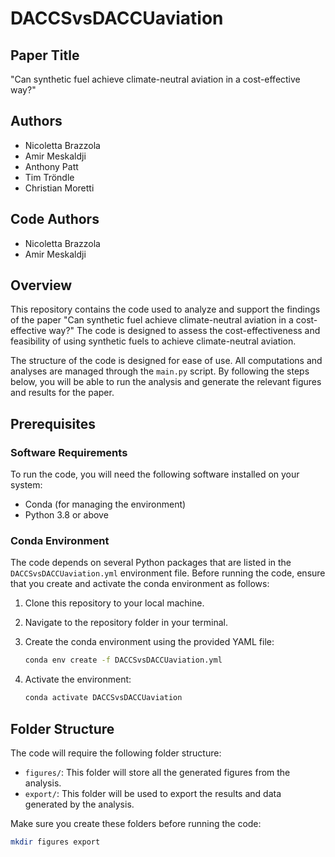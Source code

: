 # DACCSvsDACCUaviation

## Paper Title
"Can synthetic fuel achieve climate-neutral aviation in a cost-effective way?"

## Authors
- Nicoletta Brazzola
- Amir Meskaldji
- Anthony Patt
- Tim Tröndle
- Christian Moretti

## Code Authors
- Nicoletta Brazzola
- Amir Meskaldji

## Overview
This repository contains the code used to analyze and support the findings of the paper "Can synthetic fuel achieve climate-neutral aviation in a cost-effective way?" The code is designed to assess the cost-effectiveness and feasibility of using synthetic fuels to achieve climate-neutral aviation.

The structure of the code is designed for ease of use. All computations and analyses are managed through the `main.py` script. By following the steps below, you will be able to run the analysis and generate the relevant figures and results for the paper.

## Prerequisites

### Software Requirements
To run the code, you will need the following software installed on your system:
- Conda (for managing the environment)
- Python 3.8 or above

### Conda Environment
The code depends on several Python packages that are listed in the `DACCSvsDACCUaviation.yml` environment file. Before running the code, ensure that you create and activate the conda environment as follows:

1. Clone this repository to your local machine.

2. Navigate to the repository folder in your terminal.

3. Create the conda environment using the provided YAML file:

    ```bash
    conda env create -f DACCSvsDACCUaviation.yml
    ```

4. Activate the environment:

    ```bash
    conda activate DACCSvsDACCUaviation
    ```

## Folder Structure

The code will require the following folder structure:

- `figures/`: This folder will store all the generated figures from the analysis.
- `export/`: This folder will be used to export the results and data generated by the analysis.

Make sure you create these folders before running the code:

```bash
mkdir figures export
